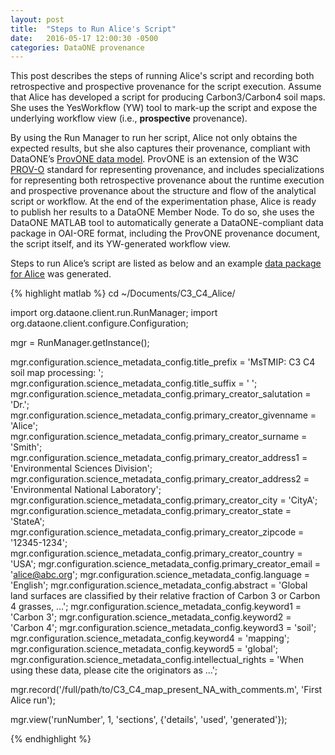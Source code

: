 ```yaml
---
layout: post
title:  "Steps to Run Alice's Script"
date:   2016-05-17 12:00:30 -0500
categories: DataONE provenance
---
```


This post describes the steps of running Alice's script and recording both retrospective and prospective provenance for the script execution. Assume that Alice has developed a script for producing Carbon3/Carbon4 soil
maps. She uses the YesWorkflow (YW) tool to mark-up the script and expose
the underlying workflow view (i.e., **prospective** provenance).

By using the Run Manager to run her script, Alice not only obtains the expected
results, but she also captures their provenance, compliant with DataONE’s [ProvONE data model][provone]. ProvONE is an extension of the W3C [PROV-O][prov-o] standard for representing
provenance, and includes specializations for representing both retrospective
provenance about the runtime execution and prospective provenance about the structure
and flow of the analytical script or workflow. At the end of the experimentation
phase, Alice is ready to publish her results to a DataONE Member Node. To do so, she
uses the DataONE MATLAB tool to automatically generate a DataONE-compliant data
package in OAI-ORE format, including the ProvONE provenance document, the script
itself, and its YW-generated workflow view.

Steps to run Alice’s script are listed as below and an example [data package for Alice](https://search-sandbox-2.test.dataone.org/#view/metadata_e859d2dd-c5e6-4ec6-892f-1b00bb6f8f65.xml) was generated.

{% highlight matlab %}
cd ~/Documents/C3_C4_Alice/

import org.dataone.client.run.RunManager;
import org.dataone.client.configure.Configuration;

mgr = RunManager.getInstance();

mgr.configuration.science_metadata_config.title_prefix = 'MsTMIP: C3 C4 soil map processing: ';
mgr.configuration.science_metadata_config.title_suffix = ' ';
mgr.configuration.science_metadata_config.primary_creator_salutation = 'Dr.';
mgr.configuration.science_metadata_config.primary_creator_givenname = 'Alice';
mgr.configuration.science_metadata_config.primary_creator_surname = 'Smith';
mgr.configuration.science_metadata_config.primary_creator_address1 = 'Environmental Sciences Division';
mgr.configuration.science_metadata_config.primary_creator_address2 = 'Environmental National Laboratory';
mgr.configuration.science_metadata_config.primary_creator_city = 'CityA';
mgr.configuration.science_metadata_config.primary_creator_state = 'StateA';
mgr.configuration.science_metadata_config.primary_creator_zipcode = '12345-1234';
mgr.configuration.science_metadata_config.primary_creator_country = 'USA';
mgr.configuration.science_metadata_config.primary_creator_email = 'alice@abc.org';
mgr.configuration.science_metadata_config.language = 'English';
mgr.configuration.science_metadata_config.abstract = 'Global land surfaces are classified by their relative fraction of Carbon 3 or Carbon 4 grasses, ...';
mgr.configuration.science_metadata_config.keyword1 = 'Carbon 3';
mgr.configuration.science_metadata_config.keyword2 = 'Carbon 4';
mgr.configuration.science_metadata_config.keyword3 = 'soil';
mgr.configuration.science_metadata_config.keyword4 = 'mapping';
mgr.configuration.science_metadata_config.keyword5 = 'global';
mgr.configuration.science_metadata_config.intellectual_rights = 'When using these data, please cite the originators as …';

mgr.record('/full/path/to/C3_C4_map_present_NA_with_comments.m', 'First Alice run');

mgr.view('runNumber', 1, 'sections', {'details', 'used', 'generated'});

{% endhighlight %}

[provone]: https://purl.dataone.org/provone-v1-dev
[prov-o]: https://www.w3.org/TR/prov-o/
